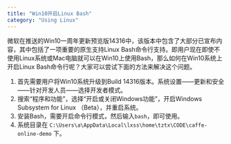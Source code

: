 ```yaml
---
title: "Win10开启Linux Bash"
category: "Using Linux"
---
```


微软在推送的Win10一周年更新预览版14316中，该版本中包含了大部分已宣布内容，其中包括了一项重要的原生支持Linux Bash命令行支持。即用户现在即使不使用Linux系统或Mac电脑就可以在Win10上使用Bash，那么如何在Win10系统上开启Linux Bash命令行呢？大家可以尝试下面的方法来解决这个问题。

1. 首先需要用户将Win10系统升级到Build 14316版本。系统设置——更新和安全——针对开发人员——选择开发者模式。
2. 搜索“程序和功能”，选择“开启或关闭Windows功能”，开启Windows Subsystem for Linux （Beta），并重启系统。
3. 安装Bash，需要开启命令行模式，然后输入`bash`，即可使用。
4. 系统目录在 `C:\Users\a\AppData\Local\lxss\home\tztx\CODE\caffe-online-demo` 下。